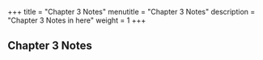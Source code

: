 +++
title = "Chapter 3 Notes"
menutitle = "Chapter 3 Notes"
description = "Chapter 3 Notes in here"
weight = 1
+++


## Chapter 3 Notes
